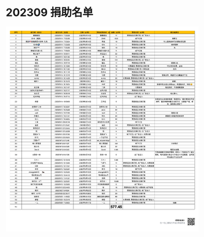 <!--
 * @Author: bestpvp bestpvp@sina.com
 * @Date: 2023-09-30 18:02:00
 * @LastEditors: bestpvp bestpvp@sina.com
 * @LastEditTime: 2023-09-30 18:05:08
 * @FilePath: /tm/donate/2309.md
 * @Description: 这是默认设置,请设置`customMade`, 打开koroFileHeader查看配置 进行设置: https://github.com/OBKoro1/koro1FileHeader/wiki/%E9%85%8D%E7%BD%AE
-->
# 202309 捐助名单

![2309-赞赏名单](../img/2309-赞赏名单.png)